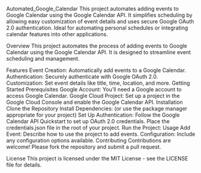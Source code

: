 Automated_Google_Calendar
This project automates adding events to Google Calendar using the Google Calendar API. It simplifies scheduling by allowing easy customization of event details and uses secure Google OAuth 2.0 authentication. Ideal for automating personal schedules or integrating calendar features into other applications.

Overview
This project automates the process of adding events to Google Calendar using the Google Calendar API. It is designed to streamline event scheduling and management.

Features
Event Creation: Automatically add events to a Google Calendar.
Authentication: Securely authenticate with Google OAuth 2.0.
Customization: Set event details like title, time, location, and more.
Getting Started
Prerequisites
Google Account: You'll need a Google account to access Google Calendar.
Google Cloud Project: Set up a project in the Google Cloud Console and enable the Google Calendar API.
Installation
Clone the Repository
Install Dependencies: (or use the package manager appropriate for your project)
Set Up Authentication:
Follow the Google Calendar API Quickstart to set up OAuth 2.0 credentials.
Place the credentials.json file in the root of your project.
Run the Project:
Usage
Add Event: Describe how to use the project to add events.
Configuration: Include any configuration options available.
Contributing
Contributions are welcome! Please fork the repository and submit a pull request.

License
This project is licensed under the MIT License - see the LICENSE file for details.
